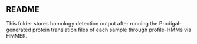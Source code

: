 ## README

This folder stores homology detection output after running the Prodigal-generated protein translation files of each sample through profile-HMMs via HMMER.
